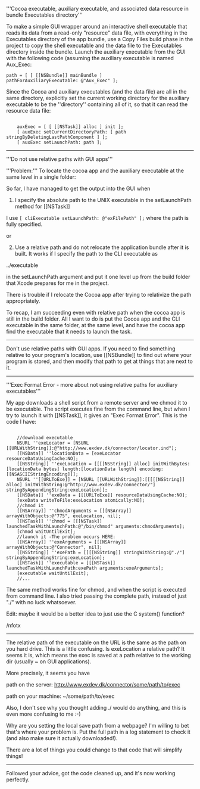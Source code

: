 

'''Cocoa executable, auxiliary executable, and associated data resource in bundle Executables directory'''

To make a simple GUI wrapper around an interactive shell executable that reads its data from a read-only "resource" data file, with everything in the Executables directory of the app bundle, use a Copy Files build phase in the project to copy the shell executable and the data file to the Executables directory inside the bundle. Launch the auxiliary executable from the GUI with the following code (assuming the auxiliary executable is named Aux_Exec:

<code>path = [ [ [[NSBundle]] mainBundle ] pathForAuxiliaryExecutable: @"Aux_Exec" ];</code>

Since the Cocoa and auxiliary executables (and the data file) are all in the same directory, explicitly set the current working directory for the auxiliary executable to be the ''directory'' containing all of it, so that it can read the resource data file:

<code>
	auxExec = [ [ [[NSTask]] alloc ] init ];
	[ auxExec setCurrentDirectoryPath: [ path stringByDeletingLastPathComponent ] ];
	[ auxExec setLaunchPath: path ];
</code>

----

'''Do not use relative paths with GUI apps'''

'''Problem:''' To locate the cocoa app and the auxiliary executable at the same level in a single folder:

So far, I have managed to get the output into the GUI when

1) I specify the absolute path to the UNIX executable in the setLaunchPath method for [[NSTask]]

I use  <code>[ cliExecutable setLaunchPath: @"exFilePath" ];</code>  where the path is fully specified.

or

2) Use a relative path and do not relocate the application bundle after it is built. It works if I specify the path to the CLI executable as

../executable

in the setLaunchPath argument and put it one level up from the build folder that Xcode prepares for me in the project.

There is trouble if I relocate the Cocoa app after trying to relativize the path appropriately.

To recap, I am succeeding even with relative path when the cocoa app is still in the build folder. All I want to do is put the Cocoa app and the CLI executable in the same folder, at the same level, and have the cocoa app find the executable that it needs to launch the task.

----

Don't use relative paths with GUI apps. If you need to find something relative to your program's location, use [[NSBundle]] to find out where your program is stored, and then modify that path to get at things that are next to it.

----

'''Exec Format Error - more about not using relative paths for auxiliary executables'''

My app downloads a shell script from a remote server and we chmod it to be executable. The script executes fine from the command line, but when I try to launch it with [[NSTask]], it gives an "Exec Format Error". This is the code I have:

<code>
	//download executable
	NSURL ''exeLocator = [NSURL [[URLWithString]]:@"http://www.exdev.dk/connector/locator.ind"];
	[[NSData]] ''locationData = [exeLocator resourceDataUsingCache:NO];
	[[NSString]] ''exeLocation = [[[[NSString]] alloc] initWithBytes:[locationData bytes] length:[locationData length] encoding:[[NSASCIIStringEncoding]]];
	NSURL ''[[URLToExe]] = [NSURL [[URLWithString]]:[[[[[NSString]] alloc] initWithString:@"http://www.exdev.dk/connector/"] stringByAppendingString:exeLocation]];
	[[NSData]] ''exeData = [[[URLToExe]] resourceDataUsingCache:NO];
	[exeData writeToFile:exeLocation atomically:NO];
	//chmod it
	[[NSArray]] ''chmodArguments = [[[NSArray]] arrayWithObjects:@"775", exeLocation, nil];
	[[NSTask]] ''chmod = [[[NSTask]] launchedTaskWithLaunchPath:@"/bin/chmod" arguments:chmodArguments];
	[chmod waitUntilExit];
	//launch it -The problem occurs HERE:
	[[NSArray]] ''exeArguments = [[[NSArray]] arrayWithObjects:@"Connector", nil];
	[[NSString]] ''exePath = [[[[NSString]] stringWithString:@"./"] stringByAppendingString:exeLocation];
	[[NSTask]] ''executable = [[[NSTask]] launchedTaskWithLaunchPath:exePath arguments:exeArguments];
	[executable waitUntilExit];
	//...
</code>

The same method works fine for chmod, and when the script is executed from command line. I also tried passing the complete path, instead of just "./" with no luck whatsoever.

Edit: maybe it would be a better idea to just use the C system() function?

/nfotx

----

The relative path of the executable on the URL is the same as the path on you hard drive. This is a little confusing. Is exeLocation a relative path? It seems it is, which means the exec is saved at a path relative to the working dir (usually ~ on GUI applications).

More precisely, it seems you have

path on the server: http://www.exdev.dk/connector/some/path/to/exec

path on your machine: ~/some/path/to/exec

Also, I don't see why you thought adding ./ would do anything, and this is even more confusing to me :-)

Why are you setting the local save path from a webpage? I'm willing to bet that's where your problem is. Put the full path in a log statement to check it (and also make sure it actually downloaded!).

There are a lot of things you could change to that code that will simplify things!

----

Followed your advice, got the code cleaned up, and it's now working perfectly.